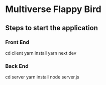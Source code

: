 # Multiverse Flappy Bird 

## Steps to start the application

### Front End
cd client 
yarn install 
yarn next dev

### Back End

cd server 
yarn install 
node server.js

